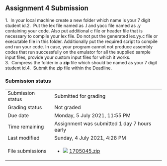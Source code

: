 <h2>Assignment 4 Submission</h2>1.  In your local machine create a new folder which name is your 7 digit student id.2.  Put the lex file named as <your_student_id>.l and yacc file named as <your_student_id>.y containing your code. Also put additional c file or header file that is necessary to compile your lex file. Do not put the generated lex.yy.c file or executable file in this folder. Additionally put the required script to compile and run your code. In case, your program cannot not produce assembly codes that run successfully on the emulator for all the supplied sample input files, provide your custom input files for which it works.<br />3.  Compress the folder in a <b>zip </b>file which should be named as your 7 digit student id.4.  Submit the zip file within the Deadline.

<h3>Submission status</h3><table>
<tbody><tr>
<td>Submission status</td>
<td>Submitted for grading</td>
</tr>
<tr>
<td>Grading status</td>
<td>Not graded</td>
</tr>
<tr>
<td>Due date</td>
<td>Monday, 5 July 2021, 11:55 PM</td>
</tr>
<tr>
<td>Time remaining</td>
<td>Assignment was submitted 1 day 7 hours early</td>
</tr>
<tr>
<td>Last modified</td>
<td>Sunday, 4 July 2021, 4:28 PM</td>
</tr>
<tr>
<td>File submissions</td>
<td><ul><li><img src="..%5C..%5C..%5CJanuary%202018%5CCSE102%5CiGraphics%20Offline%20Submission%20Link%20Assignment%5Cfile%5Carchive.png" /> <a href="file%5C1705045.zip">1705045.zip</a> 
</li></ul>

</td>
</tr>

</tbody>
</table>



